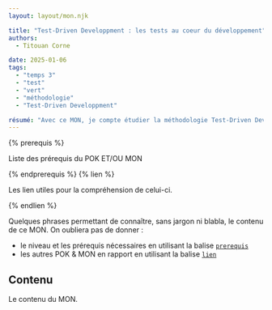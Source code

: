 ```yaml
---
layout: layout/mon.njk

title: "Test-Driven Developpment : les tests au coeur du développement"
authors:
  - Titouan Corne

date: 2025-01-06
tags: 
  - "temps 3"
  - "test"
  - "vert"
  - "méthodologie"
  - "Test-Driven Developpment"

résumé: "Avec ce MON, je compte étudier la méthodologie Test-Driven Developpment qui repose sur l'écriture de test en amont (généralement les tests sont implémentés après le code). Ainsi, je vais me former à l'écriture de tests. Enfin, j'aimerais me familiariser avec un outil de gestion de tests (Jenkins par exemple) et comprendre comment l'intelligence artificielle (Copilot, GPT) peut être un outil privilégié dans l'écriture de tests. Exceptionnellement, ce MON sera constitué de 15 heures de travail. "
---
```


{% prerequis %}

Liste des prérequis du POK ET/OU MON

{% endprerequis %}
{% lien %}

Les lien utiles pour la compréhension de celui-ci.

{% endlien %}

Quelques phrases permettant de connaître, sans jargon ni blabla, le contenu de ce MON. On oubliera pas de donner :

- le niveau et les prérequis nécessaires en utilisant la balise [`prerequis`](/cs/contribuer-au-site/#prerequis)
- les autres POK & MON en rapport en utilisant la balise [`lien`](/cs/contribuer-au-site/#lien)

## Contenu

Le contenu du MON.
